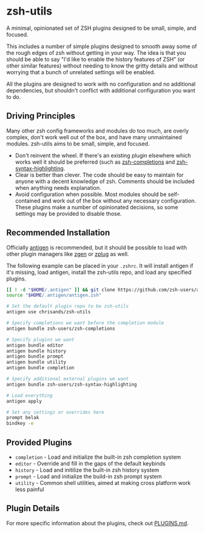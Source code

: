 # zsh-utils

A minimal, opinionated set of ZSH plugins designed to be small, simple, and
focused.

This includes a number of simple plugins designed to smooth away some of the
rough edges of zsh without getting in your way. The idea is that you should be
able to say "I'd like to enable the history features of ZSH" (or other similar
features) without needing to know the gritty details and without worrying that
a bunch of unrelated settings will be enabled.

All the plugins are designed to work with no configuration and no additional
dependencies, but shouldn't conflict with additional configuration you want to
do.

## Driving Principles

Many other zsh config frameworks and modules do too much, are overly complex,
don't work well out of the box, and have many unmaintained modules. zsh-utils
aims to be small, simple, and focused.

- Don't reinvent the wheel. If there's an existing plugin elsewhere which works
  well it should be preferred (such as [zsh-completions](https://github.com/zsh-users/zsh-completions)
  and [zsh-syntax-highlighting](https://github.com/zsh-users/zsh-syntax-highlighting).
- Clear is better than clever. The code should be easy to maintain for anyone
  with a decent knowledge of zsh. Comments should be included when anything needs
  explanation.
- Avoid configuration when possible. Most modules should be self-contained and
  work out of the box without any necessary configuration. These plugins make a
  number of opinionated decisions, so some settings may be provided to disable those.

## Recommended Installation

Officially [antigen][antigen] is recommended, but it should be possible to load
with other plugin managers like [zgen][zgen] or [zplug][zplug] as well.

The following example can be placed in your `.zshrc`. It will install antigen
if it's missing, load antigen, install the zsh-utils repo, and load any
specified plugins.

```sh
[[ ! -d "$HOME/.antigen" ]] && git clone https://github.com/zsh-users/antigen.git "$HOME/.antigen"
source "$HOME/.antigen/antigen.zsh"

# Set the default plugin repo to be zsh-utils
antigen use chrisands/zsh-utils

# Specify completions we want before the completion module
antigen bundle zsh-users/zsh-completions

# Specify plugins we want
antigen bundle editor
antigen bundle history
antigen bundle prompt
antigen bundle utility
antigen bundle completion

# Specify additional external plugins we want
antigen bundle zsh-users/zsh-syntax-highlighting

# Load everything
antigen apply

# Set any settings or overrides here
prompt belak
bindkey -e
```

## Provided Plugins

- `completion` - Load and initialize the built-in zsh completion system
- `editor` - Override and fill in the gaps of the default keybinds
- `history` - Load and initilize the built-in zsh history system
- `prompt` - Load and initialize the build-in zsh prompt system
- `utility` - Common shell utilities, aimed at making cross platform work less painful

## Plugin Details

For more specific information about the plugins, check out [PLUGINS.md](./PLUGINS.md).

[antigen]: https://github.com/zsh-users/antigen.git
[xdg-basedirs]: https://specifications.freedesktop.org/basedir-spec/basedir-spec-latest.html
[zgen]: https://github.com/tarjoilija/zgen
[zplug]: https://github.com/zplug/zplug
